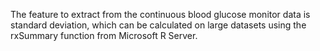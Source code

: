 The feature to extract from the continuous blood glucose monitor data is standard deviation, which can be calculated on large datasets using the rxSummary function from Microsoft R Server.
